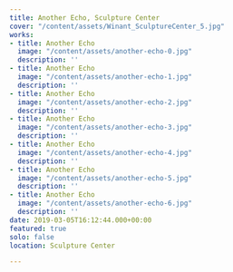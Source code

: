```yaml
---
title: Another Echo, Sculpture Center
cover: "/content/assets/Winant_SculptureCenter_5.jpg"
works:
- title: Another Echo
  image: "/content/assets/another-echo-0.jpg"
  description: ''
- title: Another Echo
  image: "/content/assets/another-echo-1.jpg"
  description: ''
- title: Another Echo
  image: "/content/assets/another-echo-2.jpg"
  description: ''
- title: Another Echo
  image: "/content/assets/another-echo-3.jpg"
  description: ''
- title: Another Echo
  image: "/content/assets/another-echo-4.jpg"
  description: ''
- title: Another Echo
  image: "/content/assets/another-echo-5.jpg"
  description: ''
- title: Another Echo
  image: "/content/assets/another-echo-6.jpg"
  description: ''
date: 2019-03-05T16:12:44.000+00:00
featured: true
solo: false
location: Sculpture Center

---
```

